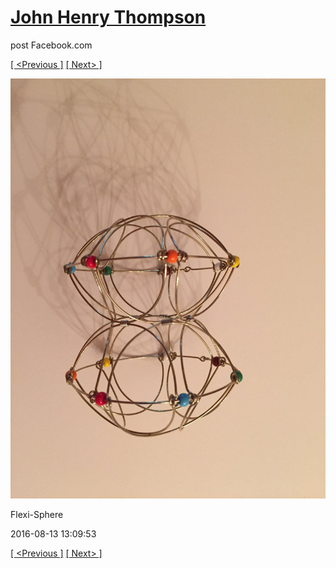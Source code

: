 # [John Henry Thompson](../README.md)
post Facebook.com

[[ <Previous ]](2016-08-13-12.md) [[ Next> ]](2016-08-13-14.md)

[![](../media/2016-08-13/Flexi-Sphere-12.jpg)](../README.md)

Flexi-Sphere

2016-08-13 13:09:53

[[ <Previous ]](2016-08-13-12.md) [[ Next> ]](2016-08-13-14.md)